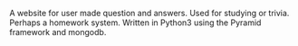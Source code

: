 A website for user made question and answers.  Used for studying or trivia. Perhaps a homework system.
Written in Python3 using the Pyramid framework and mongodb.
